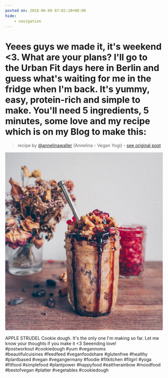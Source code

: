 ```yaml
---
posted on: 2018-06-09 07:02:28+00:00
hide:
    - navigation
---
```


# Yeees guys we made it, it's weekend <3. What are your plans? I'll go to the Urban Fit days here in Berlin and guess what's waiting for me in the fridge when I'm back. It's yummy, easy, protein-rich and simple to make. You'll need 5 ingredients, 5 minutes, some love and my recipe which is on my Blog to make this:  

> recipe by [@annelinawaller](https://www.instagram.com/annelinawaller/) 
(Annelina - Vegan Yogi) - [see original post](https://instagram.com/p/Bjy3jJTDf-y)

![](../img/annelinawaller_09-06-2018_0706.png)

APPLE STRUDEL Cookie dough. It's the only one I'm making so far. Let me know your thoughts if you make it <3 Seeending love! \
\#postworkout \#cookiedough \#yum \#vegannoms \
\#beautifulcuisines \#feedfeed \#veganfoodshare \#glutenfree \#healthy \#plantbased \#vegan \#vegangermany \#foodie \#fitkitchen \#fitgirl \#yoga \#fitfood \#simplefood \#plantpower \#happyfood \#eattherainbow \#moodfood \#bestofvegan \#platter \#vegetables \#cookiedough 
